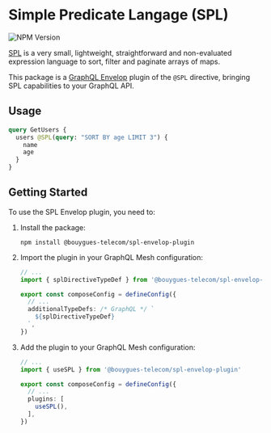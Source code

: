 # Simple Predicate Langage (SPL)

![NPM Version](https://img.shields.io/npm/v/@bouygues-telecom/spl-envelop-plugin?style=flat-square)

[SPL](https://github.com/BouyguesTelecom/SPL) is a very small, lightweight, straightforward and non-evaluated expression language to sort, filter and paginate arrays of maps.

This package is a [GraphQL Envelop](https://the-guild.dev/graphql/envelop) plugin of the `@SPL` directive, bringing SPL capabilities to your GraphQL API.

## Usage

```graphql
query GetUsers {
  users @SPL(query: "SORT BY age LIMIT 3") {
    name
    age
  }
}
```

## Getting Started

To use the SPL Envelop plugin, you need to:

1. Install the package:

    ```shell
    npm install @bouygues-telecom/spl-envelop-plugin
    ```

2. Import the plugin in your GraphQL Mesh configuration:

    ```typescript
    // ...
    import { splDirectiveTypeDef } from '@bouygues-telecom/spl-envelop-plugin'

    export const composeConfig = defineConfig({
      // ...
      additionalTypeDefs: /* GraphQL */ `
        ${splDirectiveTypeDef}
      `,
    })
    ```

3. Add the plugin to your GraphQL Mesh configuration:

    ```typescript
    // ...
    import { useSPL } from '@bouygues-telecom/spl-envelop-plugin'

    export const composeConfig = defineConfig({
      // ...
      plugins: [
        useSPL(),
      ],
    })
    ```
